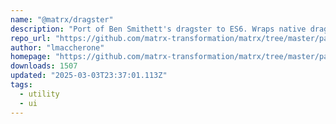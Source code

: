 ```yaml
---
name: "@matrx/dragster"
description: "Port of Ben Smithett's dragster to ES6. Wraps native dragenter/dragleave to behave like mouse event when hovering over child DOM elements."
repo_url: "https://github.com/matrx-transformation/matrx/tree/master/packages/dragster"
author: "lmaccherone"
homepage: "https://github.com/matrx-transformation/matrx/tree/master/packages/dragster#readme"
downloads: 1507
updated: "2025-03-03T23:37:01.113Z"
tags: 
  - utility
  - ui
---
```

